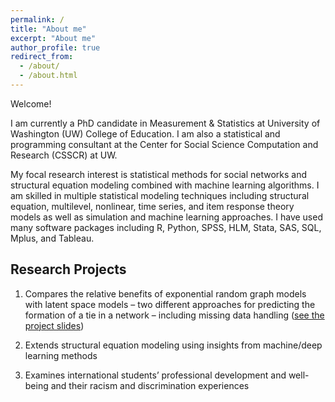 ```yaml
---
permalink: /
title: "About me"
excerpt: "About me"
author_profile: true
redirect_from: 
  - /about/
  - /about.html
---
```

Welcome! 

I am currently a PhD candidate in Measurement & Statistics at University of Washington (UW) College of Education. I am also a statistical and programming consultant at the Center for Social Science Computation and Research (CSSCR) at UW. 

My focal research interest is statistical methods for social networks and structural equation modeling combined with machine learning algorithms. I am skilled in multiple statistical modeling techniques including structural equation, multilevel, nonlinear, time series, and item response theory models as well as simulation and machine learning approaches. I have used many software packages including R, Python, SPSS, HLM, Stata, SAS, SQL, Mplus, and Tableau.

Research Projects
------
1. Compares the relative benefits of exponential random graph models with latent space models – two different approaches for predicting the formation of a tie in a network – including missing data handling ([see the project slides](https://docs.google.com/presentation/d/1jjG2msd5lHvbON4M5Z_K7eDaoxl7qJiyV_RHp9XzXYc/edit?usp=sharing))

1. Extends structural equation modeling using insights from machine/deep learning methods

1. Examines international students’ professional development and well-being and their racism and discrimination experiences
